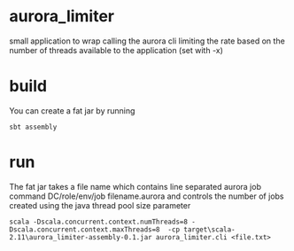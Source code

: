 # aurora_limiter
small application to wrap calling the aurora cli limiting the rate based on the number of threads available to the application (set with -x)

# build
You can create a fat jar by running
```
sbt assembly
```
# run
The fat jar takes a file name which contains line separated  aurora job command DC/role/env/job filename.aurora and controls the number of jobs created using the java thread pool size parameter

```
scala -Dscala.concurrent.context.numThreads=8 -Dscala.concurrent.context.maxThreads=8  -cp target\scala-2.11\aurora_limiter-assembly-0.1.jar aurora_limiter.cli <file.txt>
